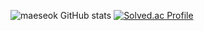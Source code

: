 ![maeseok GitHub stats](https://github-readme-stats.vercel.app/api?username=maeseok&show_icons=true&theme=highcontrast) 
[![Solved.ac Profile](http://mazassumnida.wtf/api/generate_badge?boj=hs1144)](https://solved.ac/hs1144)
